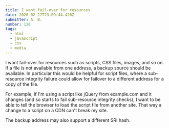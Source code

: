 ```yaml
---
title: I want fail-over for resources
date: 2020-02-27T23:09:44.420Z
submitter: A. B.
number: 126
tags:
  - html
  - javascript
  - css
  - media
---
```

I want fail-over for resources such as scripts, CSS files, images, and so on. If a file is not available from one address, a backup source should be available. In particular this would be helpful for script files, where a sub-resource integrity failure could allow for failover to a different address for a copy of the file. 

For example, if I'm using a script like jQuery from example.com and it changes (and so starts to fail sub-resource integrity checks), I want to be able to tell the browser to load the script file from another site. That way a change to a script on a CDN  can't break my site.

The backup address may also support a different SRI hash.
